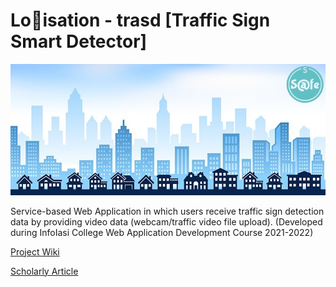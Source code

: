 # Lo🐎isation - trasd [Traffic Sign Smart Detector]
![App presentation img](media/presentation0.jpg)

Service-based Web Application in which users receive traffic sign detection data by providing video data (webcam/traffic video file upload).
(Developed during InfoIasi College Web Application Development Course 2021-2022)

[Project Wiki](https://github.com/dinosaph/trasd-LoCALisation/wiki)

[Scholarly Article](https://dinosaph.github.io/trasd-LoCALisation/)
